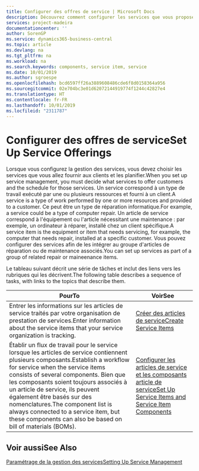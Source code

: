 ```yaml
---
title: Configurer des offres de service | Microsoft Docs
description: Découvrez comment configurer les services que vous proposez à vos clients.
services: project-madeira
documentationcenter: ''
author: SorenGP
ms.service: dynamics365-business-central
ms.topic: article
ms.devlang: na
ms.tgt_pltfrm: na
ms.workload: na
ms.search.keywords: components, service item, service
ms.date: 10/01/2019
ms.author: sgroespe
ms.openlocfilehash: bcd6597ff26a3889608486cde6f8d0158364a956
ms.sourcegitcommit: 02e704bc3e01d62072144919774f1244c42827e4
ms.translationtype: HT
ms.contentlocale: fr-FR
ms.lasthandoff: 10/01/2019
ms.locfileid: "2311787"
---
```

# <a name="set-up-service-offerings"></a><span data-ttu-id="0deed-103">Configurer des offres de service</span><span class="sxs-lookup"><span data-stu-id="0deed-103">Set Up Service Offerings</span></span>
<span data-ttu-id="0deed-104">Lorsque vous configurez la gestion des services, vous devez choisir les services que vous allez fournir aux clients et les planifier.</span><span class="sxs-lookup"><span data-stu-id="0deed-104">When you set up service management, you must decide what services to offer customers and the schedule for those services.</span></span> <span data-ttu-id="0deed-105">Un service correspond à un type de travail exécuté par une ou plusieurs ressources et fourni à un client.</span><span class="sxs-lookup"><span data-stu-id="0deed-105">A service is a type of work performed by one or more resources and provided to a customer.</span></span> <span data-ttu-id="0deed-106">Ce peut être un type de réparation informatique.</span><span class="sxs-lookup"><span data-stu-id="0deed-106">For example, a service could be a type of computer repair.</span></span> <span data-ttu-id="0deed-107">Un article de service correspond à l'équipement ou l'article nécessitant une maintenance : par exemple, un ordinateur à réparer, installé chez un client spécifique.</span><span class="sxs-lookup"><span data-stu-id="0deed-107">A service item is the equipment or item that needs servicing, for example, the computer that needs repair, installed at a specific customer.</span></span> <span data-ttu-id="0deed-108">Vous pouvez configurer des services afin de les intégrer au groupe d'articles de réparation ou de maintenance associés.</span><span class="sxs-lookup"><span data-stu-id="0deed-108">You can set up services as part of a group of related repair or maineenance items.</span></span>  
  
<span data-ttu-id="0deed-109">Le tableau suivant décrit une série de tâches et inclut des liens vers les rubriques qui les décrivent.</span><span class="sxs-lookup"><span data-stu-id="0deed-109">The following table describes a sequence of tasks, with links to the topics that describe them.</span></span>  
  
|<span data-ttu-id="0deed-110">**Pour**</span><span class="sxs-lookup"><span data-stu-id="0deed-110">**To**</span></span>|<span data-ttu-id="0deed-111">**Voir**</span><span class="sxs-lookup"><span data-stu-id="0deed-111">**See**</span></span>|  
|------------|-------------|  
|<span data-ttu-id="0deed-112">Entrer les informations sur les articles de service traités par votre organisation de prestation de services.</span><span class="sxs-lookup"><span data-stu-id="0deed-112">Enter information about the service items that your service organization is tracking.</span></span>|[<span data-ttu-id="0deed-113">Créer des articles de service</span><span class="sxs-lookup"><span data-stu-id="0deed-113">Create Service Items</span></span>](service-how-to-create-service-items.md)|  
|<span data-ttu-id="0deed-114">Établir un flux de travail pour le service lorsque les articles de service contiennent plusieurs composants.</span><span class="sxs-lookup"><span data-stu-id="0deed-114">Establish a workflow for service when the service items consists of several components.</span></span> <span data-ttu-id="0deed-115">Bien que les composants soient toujours associés à un article de service, ils peuvent également être basés sur des nomenclatures.</span><span class="sxs-lookup"><span data-stu-id="0deed-115">The component list is always connected to a service item, but these components can also be based on bill of materials (BOMs).</span></span>|[<span data-ttu-id="0deed-116">Configurer les articles de service et les composants article de service</span><span class="sxs-lookup"><span data-stu-id="0deed-116">Set Up Service Items and Service Item Components</span></span>](service-how-setup-service-items.md)|  
  
## <a name="see-also"></a><span data-ttu-id="0deed-117">Voir aussi</span><span class="sxs-lookup"><span data-stu-id="0deed-117">See Also</span></span>  
[<span data-ttu-id="0deed-118">Paramétrage de la gestion des services</span><span class="sxs-lookup"><span data-stu-id="0deed-118">Setting Up Service Management</span></span>](service-setup-service.md)   